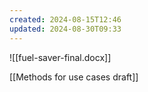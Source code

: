 ```yaml
---
created: 2024-08-15T12:46
updated: 2024-08-30T09:33
---
```

![[fuel-saver-final.docx]]

[[Methods for use cases draft]]